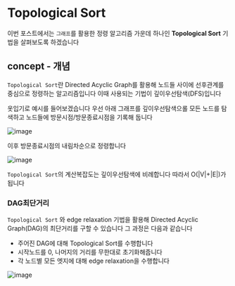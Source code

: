 # Topological Sort

이번 포스트에서는 `그래프`를 활용한 정령 알고리즘 가운데 하나인 **Topological Sort** 기법을 살펴보도록 하겠습니다 

## concept - 개념

`Topological Sort`란 Directed Acyclic Graph를 활용해 노드들 사이에 선후관계를 중심으로 정령하는 알고리즘입니다 이때 사용되는 기법이 깊이우선탐색(DFS)입니다 

옷입기로 예시를 들어보겠습니다 우선 아래 그래프를 깊이우선탐색으롤 모든 노드를 탐색하고 노드들에 방문시점/방문종료시점을 기록해 둡니다 

![image](https://user-images.githubusercontent.com/80239748/156882721-7f31dcf4-d8cf-462c-a454-dda0e3d5865d.png)

이후 방문종료시점의 내림차순으로 정령합니다 

![image](https://user-images.githubusercontent.com/80239748/156882738-257ac76b-e871-42af-a0d6-c796f087ae5d.png)

`Topological Sort`의 계산복잡도는 깊이우선탐색에 비례합니다 따라서 O(|V|+|E|)가 됩니다 

### DAG최단거리 

`Topological Sort` 와 edge relaxation 기법을 활용해 Directed Acyclic Graph(DAG)의 최단거리를 구할 수 있습니다 그 과정은 다음과 같습니다 

* 주어진 DAG에 대해 Topological Sort를 수행합니다
* 시작노드를 0, 나머지의 거리를 무한대로 초기화해줍니다
* 각 노드별 모든 엣지에 대해 edge relaxation을 수행합니다 

![image](https://user-images.githubusercontent.com/80239748/156922745-56eb3ab2-e147-4cc6-9bba-10874015dde1.png)